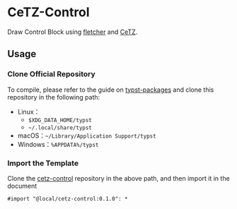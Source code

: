 # CeTZ-Control

Draw Control Block using [fletcher](https://github.com/Jollywatt/typst-fletcher) and [CeTZ](https://github.com/cetz-package/cetz).

## Usage

### Clone Official Repository

To compile, please refer to the guide on [typst-packages](https://github.com/typst/packages) and clone this repository in the following path:

- Linux：
  - `$XDG_DATA_HOME/typst`
  - `~/.local/share/typst`
- macOS：`~/Library/Application Support/typst`
- Windows：`%APPDATA%/typst`

### Import the Template

Clone the [cetz-control](https://github.com/ivaquero/cetz-control) repository in the above path, and then import it in the document

```typst
#import "@local/cetz-control:0.1.0": *
```
